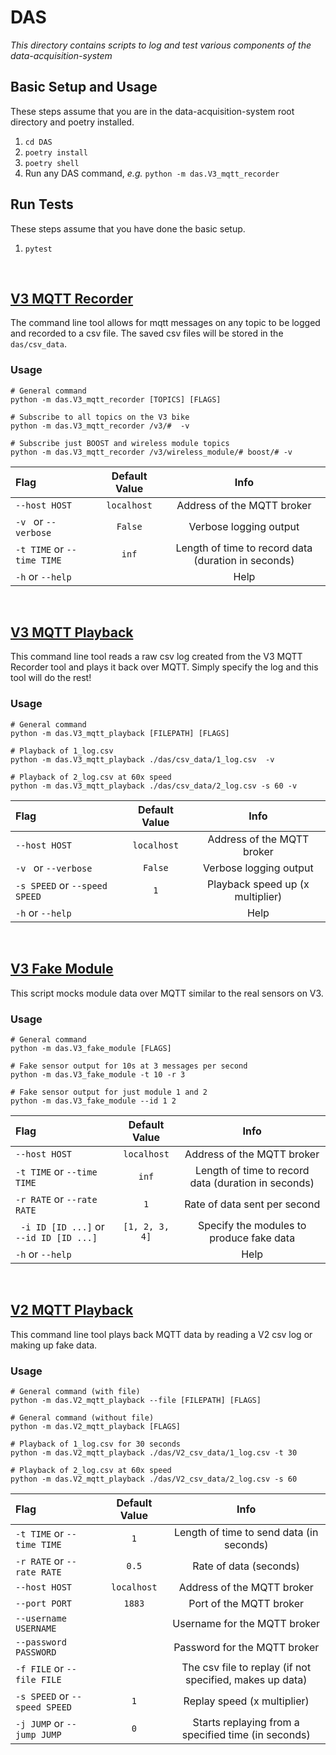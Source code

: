 # DAS

*This directory contains scripts to log and test various components of the data-acquisition-system*



## Basic Setup and Usage
These steps assume that you are in the data-acquisition-system root directory and poetry installed.
1. `cd DAS`
2. `poetry install`
3. `poetry shell`
4. Run any DAS command, _e.g._ `python -m das.V3_mqtt_recorder`

## Run Tests
These steps assume that you have done the basic setup.
1. `pytest`

<br/>

## [V3 MQTT Recorder](/DAS/das/V3_mqtt_recorder.py)
The command line tool allows for mqtt messages on any topic to be logged and recorded to a csv file. The saved csv files will be stored in the `das/csv_data`. 

### Usage
```
# General command
python -m das.V3_mqtt_recorder [TOPICS] [FLAGS]

# Subscribe to all topics on the V3 bike
python -m das.V3_mqtt_recorder /v3/#  -v

# Subscribe just BOOST and wireless module topics
python -m das.V3_mqtt_recorder /v3/wireless_module/# boost/# -v
```

| Flag                       | Default Value |                        Info                         |
| :------------------------- | :-----------: | :-------------------------------------------------: |
| `--host HOST`              |  `localhost`  |             Address of the MQTT broker              |
| `-v ` or `--verbose`       |    `False`    |               Verbose logging output                |
| `-t TIME` or `--time TIME` |     `inf`     | Length of time to record data (duration in seconds) |
| `-h` or `--help`           |               |                        Help                         |

<br/>

## [V3 MQTT Playback](/DAS/das/V3_mqtt_playback.py)
This command line tool reads a raw csv log created from the V3 MQTT Recorder tool and plays it back over MQTT. Simply specify the log and this tool will do the rest!

### Usage
```
# General command
python -m das.V3_mqtt_playback [FILEPATH] [FLAGS]

# Playback of 1_log.csv
python -m das.V3_mqtt_playback ./das/csv_data/1_log.csv  -v

# Playback of 2_log.csv at 60x speed 
python -m das.V3_mqtt_playback ./das/csv_data/2_log.csv -s 60 -v
```

| Flag                          | Default Value |               Info               |
| :---------------------------- | :-----------: | :------------------------------: |
| `--host HOST`                 |  `localhost`  |    Address of the MQTT broker    |
| `-v ` or `--verbose`          |    `False`    |      Verbose logging output      |
| `-s SPEED` or `--speed SPEED` |      `1`      | Playback speed up (x multiplier) |
| `-h` or `--help`              |               |               Help               |

<br/>

## [V3 Fake Module](/DAS/das/V3_fake_module.py)
This script mocks module data over MQTT similar to the real sensors on V3.

### Usage
```
# General command
python -m das.V3_fake_module [FLAGS]

# Fake sensor output for 10s at 3 messages per second
python -m das.V3_fake_module -t 10 -r 3

# Fake sensor output for just module 1 and 2
python -m das.V3_fake_module --id 1 2
```

| Flag                                    | Default Value  |                        Info                         |
| :-------------------------------------- | :------------: | :-------------------------------------------------: |
| `--host HOST`                           |  `localhost`   |             Address of the MQTT broker              |
| `-t TIME` or `--time TIME`              |     `inf`      | Length of time to record data (duration in seconds) |
| `-r RATE` or `--rate RATE`              |      `1`       |            Rate of data sent per second             |
| ` -i ID [ID ...]` or `--id ID [ID ...]` | `[1, 2, 3, 4]` |      Specify the modules to produce fake data       |
| `-h` or `--help`                        |                |                        Help                         |

<br/>

## [V2 MQTT Playback](/DAS/das/V2_mqtt_playback.py)
This command line tool plays back MQTT data by reading a V2 csv log or making up fake data.

### Usage
```
# General command (with file)
python -m das.V2_mqtt_playback --file [FILEPATH] [FLAGS]

# General command (without file)
python -m das.V2_mqtt_playback [FLAGS]

# Playback of 1_log.csv for 30 seconds
python -m das.V2_mqtt_playback ./das/V2_csv_data/1_log.csv -t 30

# Playback of 2_log.csv at 60x speed 
python -m das.V2_mqtt_playback ./das/V2_csv_data/2_log.csv -s 60 
```

| Flag                          | Default Value |                           Info                           |
| :---------------------------- | :-----------: | :------------------------------------------------------: |
| `-t TIME` or `--time TIME`    |      `1`      |         Length of time to send data (in seconds)         |
| `-r RATE` or `--rate RATE`    |     `0.5`     |                  Rate of data (seconds)                  |
| `--host HOST`                 |  `localhost`  |                Address of the MQTT broker                |
| `--port PORT`                 |    `1883`     |                 Port of the MQTT broker                  |
| `--username USERNAME`         |               |               Username for the MQTT broker               |
| `--password PASSWORD`         |               |               Password for the MQTT broker               |
| `-f FILE` or `--file FILE`    |               | The csv file to replay (if not specified, makes up data) |
| `-s SPEED` or `--speed SPEED` |      `1`      |               Replay speed (x multiplier)                |
| `-j JUMP` or `--jump JUMP`    |      `0`      |   Starts replaying from a specified time (in seconds)    |


